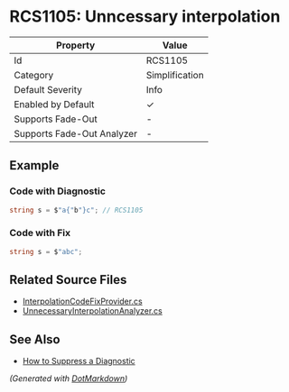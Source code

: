 # RCS1105: Unncessary interpolation

| Property                    | Value          |
| --------------------------- | -------------- |
| Id                          | RCS1105        |
| Category                    | Simplification |
| Default Severity            | Info           |
| Enabled by Default          | &#x2713;       |
| Supports Fade\-Out          | \-             |
| Supports Fade\-Out Analyzer | \-             |

## Example

### Code with Diagnostic

```csharp
string s = $"a{"b"}c"; // RCS1105
```

### Code with Fix

```csharp
string s = $"abc";
```

## Related Source Files

* [InterpolationCodeFixProvider.cs](../../src/Analyzers.CodeFixes/CSharp/CodeFixes/InterpolationCodeFixProvider.cs)
* [UnnecessaryInterpolationAnalyzer.cs](../../src/Analyzers/CSharp/Analysis/UnnecessaryInterpolationAnalyzer.cs)

## See Also

* [How to Suppress a Diagnostic](../HowToConfigureAnalyzers.md#how-to-suppress-a-diagnostic)

*\(Generated with [DotMarkdown](http://github.com/JosefPihrt/DotMarkdown)\)*